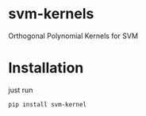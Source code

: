 # svm-kernels
 Orthogonal Polynomial Kernels for SVM
 
# Installation
just run
```console
pip install svm-kernel
```
